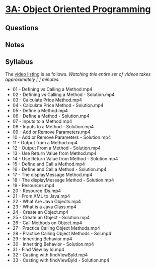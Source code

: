 # [3A: Object Oriented Programming](https://www.udacity.com/course/viewer#!/c-ud837/l-4619208555)


## Questions

## Notes

## Syllabus
The [video listing](https://www.udacity.com/course/progress#!/c-ud837) is as follows. _Watching this entire set of videos takes approximately [ ] minutes._

* 01 - Defining vs Calling a Method.mp4
* 02 - Defining vs Calling a Method - Solution.mp4
* 03 - Calculate Price Method.mp4
* 04 - Calculate Price Method - Solution.mp4
* 05 - Define a Method.mp4
* 06 - Define a Method - Solution.mp4
* 07 - Inputs to a Method.mp4
* 08 - Inputs to a Method - Solution.mp4
* 09 - Add or Remove Parameters.mp4
* 10 - Add or Remove Parameters - Solution.mp4
* 11 - Output from a Method.mp4
* 12 - Output From a Method - Solution.mp4
* 13 - Use Return Value from Method.mp4
* 14 - Use Return Value from Method - Solution.mp4
* 15 - Define and Call a Method.mp4
* 16 - Define and Call a Method - Solution.mp4
* 17 - The displayMessage Method.mp4
* 18 - The displayMessage Method - Solution.mp4
* 19 - Resources.mp4
* 20 - Resource IDs.mp4
* 21 - From XML to Java.mp4
* 22 - What Are Java Objects.mp4
* 23 - What is a Java Class.mp4
* 24 - Create an Object.mp4
* 25 - Create an Object - Solution.mp4
* 26 - Call Methods on Object.mp4
* 27 - Practice Calling Object Methods.mp4
* 28 - Practice Calling Object Methods - Sol.mp4
* 29 - Inheriting Behavior.mp4
* 30 - Inheriting Behavior - Solution.mp4
* 31 - Find View by Id.mp4
* 32 - Casting with findViewById.mp4
* 33 - Casting with findViewById - Solution.mp4